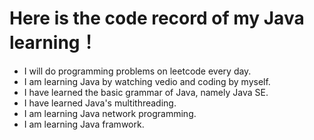 # Here is the code record of my Java learning！
* I will do programming problems on leetcode every day.
* I am learning Java by watching vedio and coding by myself.
* I have learned the basic grammar of Java, namely Java SE.
* I have learned Java's multithreading.
* I am learning Java network programming. 
* I am learning Java framwork.













